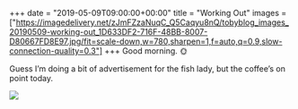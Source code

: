 +++
date = "2019-05-09T09:00:00+00:00"
title = "Working Out"
images = ["https://imagedelivery.net/zJmFZzaNuqC_Q5Caqyu8nQ/tobyblog_images_20190509-working-out_1D633DF2-716F-48BB-8007-D80667FD8E97.jpg/fit=scale-down,w=780,sharpen=1,f=auto,q=0.9,slow-connection-quality=0.3"]
+++
Good morning. 🌞 

Guess I’m doing a bit of advertisement for the fish lady, but the coffee’s on point today.

![](https://imagedelivery.net/zJmFZzaNuqC_Q5Caqyu8nQ/tobyblog_images_20190509-working-out_1D633DF2-716F-48BB-8007-D80667FD8E97.jpg/fit=scale-down,w=780,sharpen=1,f=auto,q=0.9,slow-connection-quality=0.3)
